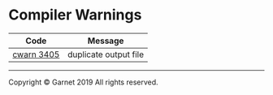 # Compiler Warnings

|Code|Message|
|:---:|:---:|
|[cwarn 3405](https://github.com/Garnet3106/chestnut/blob/develop/docs/en/releases/ches0/tools/compiler/warnings/cwarn3405.md)|duplicate output file|

---

Copyright © Garnet 2019 All rights reserved.
